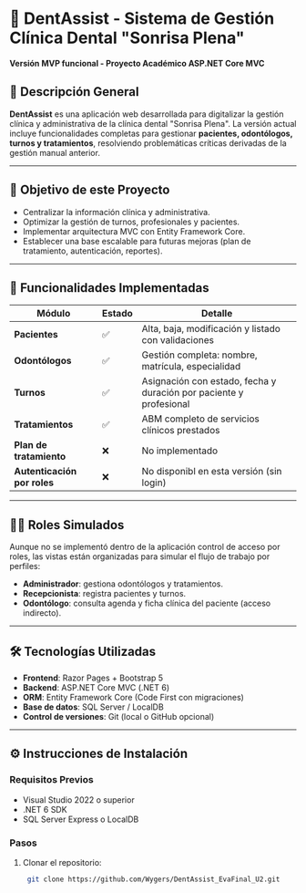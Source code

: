 # 🦷 DentAssist - Sistema de Gestión Clínica Dental "Sonrisa Plena"

**Versión MVP funcional - Proyecto Académico ASP.NET Core MVC**

## 📘 Descripción General

**DentAssist** es una aplicación web desarrollada para digitalizar la gestión clínica y administrativa de la clínica dental "Sonrisa Plena". La versión actual incluye funcionalidades completas para gestionar **pacientes, odontólogos, turnos y tratamientos**, resolviendo problemáticas críticas derivadas de la gestión manual anterior.

---

## 🎯 Objetivo de este Proyecto

- Centralizar la información clínica y administrativa.
- Optimizar la gestión de turnos, profesionales y pacientes.
- Implementar arquitectura MVC con Entity Framework Core.
- Establecer una base escalable para futuras mejoras (plan de tratamiento, autenticación, reportes).

---

## 🧩 Funcionalidades Implementadas

| Módulo         | Estado | Detalle |
|----------------|--------|---------|
| **Pacientes**  | ✅     | Alta, baja, modificación y listado con validaciones |
| **Odontólogos**| ✅     | Gestión completa: nombre, matrícula, especialidad |
| **Turnos**     | ✅     | Asignación con estado, fecha y duración por paciente y profesional |
| **Tratamientos**| ✅    | ABM completo de servicios clínicos prestados |
| **Plan de tratamiento** | ❌     | No implementado |
| **Autenticación por roles** | ❌ | No disponibl en esta versión (sin login) |

---

## 👨‍⚕️ Roles Simulados

Aunque no se implementó dentro de la aplicación control de acceso por roles, las vistas están organizadas para simular el flujo de trabajo por perfiles:

- **Administrador**: gestiona odontólogos y tratamientos.
- **Recepcionista**: registra pacientes y turnos.
- **Odontólogo**: consulta agenda y ficha clínica del paciente (acceso indirecto).

---

## 🛠️ Tecnologías Utilizadas

- **Frontend**: Razor Pages + Bootstrap 5
- **Backend**: ASP.NET Core MVC (.NET 6)
- **ORM**: Entity Framework Core (Code First con migraciones)
- **Base de datos**: SQL Server / LocalDB
- **Control de versiones**: Git (local o GitHub opcional)

---

## ⚙️ Instrucciones de Instalación

### Requisitos Previos

- Visual Studio 2022 o superior
- .NET 6 SDK
- SQL Server Express o LocalDB

### Pasos

1. Clonar el repositorio:

   ```bash
    git clone https://github.com/Wygers/DentAssist_EvaFinal_U2.git
